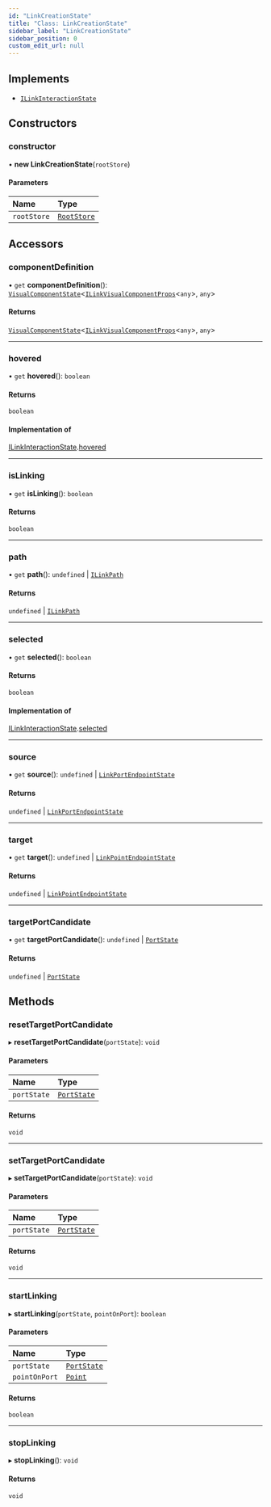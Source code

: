 ```yaml
---
id: "LinkCreationState"
title: "Class: LinkCreationState"
sidebar_label: "LinkCreationState"
sidebar_position: 0
custom_edit_url: null
---
```


## Implements

- [`ILinkInteractionState`](../interfaces/ILinkInteractionState.md)

## Constructors

### constructor

• **new LinkCreationState**(`rootStore`)

#### Parameters

| Name | Type |
| :------ | :------ |
| `rootStore` | [`RootStore`](RootStore.md) |

## Accessors

### componentDefinition

• `get` **componentDefinition**(): [`VisualComponentState`](VisualComponentState.md)<[`ILinkVisualComponentProps`](../interfaces/ILinkVisualComponentProps.md)<`any`\>, `any`\>

#### Returns

[`VisualComponentState`](VisualComponentState.md)<[`ILinkVisualComponentProps`](../interfaces/ILinkVisualComponentProps.md)<`any`\>, `any`\>

___

### hovered

• `get` **hovered**(): `boolean`

#### Returns

`boolean`

#### Implementation of

[ILinkInteractionState](../interfaces/ILinkInteractionState.md).[hovered](../interfaces/ILinkInteractionState.md#hovered)

___

### isLinking

• `get` **isLinking**(): `boolean`

#### Returns

`boolean`

___

### path

• `get` **path**(): `undefined` \| [`ILinkPath`](../interfaces/ILinkPath.md)

#### Returns

`undefined` \| [`ILinkPath`](../interfaces/ILinkPath.md)

___

### selected

• `get` **selected**(): `boolean`

#### Returns

`boolean`

#### Implementation of

[ILinkInteractionState](../interfaces/ILinkInteractionState.md).[selected](../interfaces/ILinkInteractionState.md#selected)

___

### source

• `get` **source**(): `undefined` \| [`LinkPortEndpointState`](LinkPortEndpointState.md)

#### Returns

`undefined` \| [`LinkPortEndpointState`](LinkPortEndpointState.md)

___

### target

• `get` **target**(): `undefined` \| [`LinkPointEndpointState`](LinkPointEndpointState.md)

#### Returns

`undefined` \| [`LinkPointEndpointState`](LinkPointEndpointState.md)

___

### targetPortCandidate

• `get` **targetPortCandidate**(): `undefined` \| [`PortState`](PortState.md)

#### Returns

`undefined` \| [`PortState`](PortState.md)

## Methods

### resetTargetPortCandidate

▸ **resetTargetPortCandidate**(`portState`): `void`

#### Parameters

| Name | Type |
| :------ | :------ |
| `portState` | [`PortState`](PortState.md) |

#### Returns

`void`

___

### setTargetPortCandidate

▸ **setTargetPortCandidate**(`portState`): `void`

#### Parameters

| Name | Type |
| :------ | :------ |
| `portState` | [`PortState`](PortState.md) |

#### Returns

`void`

___

### startLinking

▸ **startLinking**(`portState`, `pointOnPort`): `boolean`

#### Parameters

| Name | Type |
| :------ | :------ |
| `portState` | [`PortState`](PortState.md) |
| `pointOnPort` | [`Point`](../#point) |

#### Returns

`boolean`

___

### stopLinking

▸ **stopLinking**(): `void`

#### Returns

`void`
